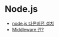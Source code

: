 # Node.js

- [node.js 다른버전 설치](http://gomcine.tistory.com/15)
- [Middleware 란?](http://12bme.tistory.com/289)
